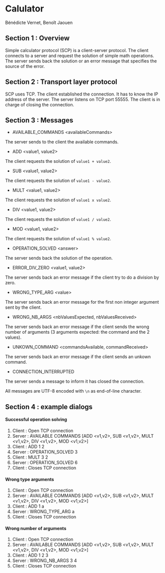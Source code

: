 # Calulator
Bénédicte Vernet, Benoît Jaouen

## Section 1 : Overview
Simple calculator protocol (SCP) is a client-server protocol. The client connects to a server and request the solution of simple math operations. The server sends back the solution or an error message that specifies the source of the error.

## Section 2 : Transport layer protocol
SCP uses TCP. The client established the connection. It has to know the IP address of the server. The server listens on TCP port 55555. 
The client is in charge of closing the connection.

## Section 3 : Messages

- AVAILABLE_COMMANDS \<availableCommands>

The server sends to the client the available commands.

- ADD <value1, value2>

The client requests the solution of `value1 + value2`.

- SUB <value1, value2>

The client requests the solution of `value1 - value2`.

- MULT <value1, value2>

The client requests the solution of `value1 x value2`.

- DIV <value1, value2>

The client requests the solution of `value1 / value2`.

- MOD <value1, value2>

The client requests the solution of `value1 % value2`.

- OPERATION_SOLVED \<answer>

The server sends back the solution of the operation.

- ERROR_DIV_ZERO <value1, value2>

The server sends back an error message if the client try to do a division by zero.

- WRONG_TYPE_ARG \<value>

The server sends back an error message for the first non integer argument sent by the client.

- WRONG_NB_ARGS <nbValuesExpected, nbValuesReceived>

The server sends back an error message if the client sends the wrong number of arguments (3 arguments expected: the command and the 2 values).

- UNKOWN_COMMAND <commandsAvailable, commandReceived>

The server sends back an error message if the client sends an unkown command.

- CONNECTION_INTERRUPTED

The server sends a message to inform it has closed the connection.


All messages are UTF-8 encoded with `\n` as end-of-line character. 

## Section 4 : example dialogs

#### Successful operation solving

1. Client : Open TCP connection
2. Server : AVAILABLE COMMANDS [ADD <v1,v2>, SUB <v1,v2>, MULT <v1,v2>, DIV <v1,v2>, MOD <v1,v2>]
3. Client : ADD 1 2
4. Server : OPERATION_SOLVED 3
5. Client : MULT 3 2 
6. Server : OPERATION_SOLVED 6
7. Client : Closes TCP connection

#### Wrong type arguments

1. Client : Open TCP connection
2. Server : AVAILABLE COMMANDS [ADD <v1,v2>, SUB <v1,v2>, MULT <v1,v2>, DIV <v1,v2>, MOD <v1,v2>]
3. Client : ADD 1 a
4. Server : WRONG_TYPE_ARG a
5. Client : Closes TCP connection

#### Wrong number of arguments

1. Client : Open TCP connection
2. Server : AVAILABLE COMMANDS [ADD <v1,v2>, SUB <v1,v2>, MULT <v1,v2>, DIV <v1,v2>, MOD <v1,v2>]
3. Client : ADD 1 2 3
4. Server : WRONG_NB_ARGS 3 4
5. Client : Closes TCP connection
